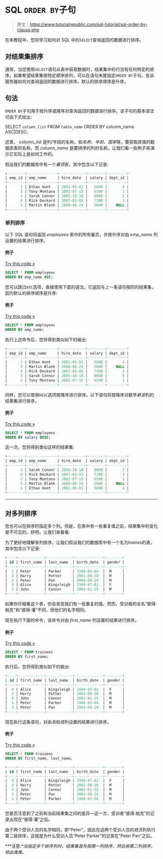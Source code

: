 # SQL `ORDER BY`子句

> 原文：<https://www.tutorialrepublic.com/sql-tutorial/sql-order-by-clause.php>

在本教程中，您将学习如何对 SQL 中的`SELECT`查询返回的数据进行排序。

## 对结果集排序

通常，当您使用`SELECT`语句从表中获取数据时，结果集中的行没有任何特定的顺序。如果希望结果集按特定顺序排列，可以在语句末尾指定`ORDER BY`子句，告诉服务器如何对查询返回的数据进行排序。默认的排序顺序是升序。

## 句法

`ORDER BY`子句用于按升序或降序对查询返回的数据进行排序。该子句的基本语法可由下式给出:

SELECT *`column_list`* FROM *`table_name`* ORDER BY column_name ASC|DESC;

这里， *column_list* 是列/字段的名称，如*名称*、*年龄*、*国家*等。要获取其值的数据库表的名称，而 *column_name* 是要排序的列的名称。让我们看一些例子来演示它实际上是如何工作的。

假设我们的数据库中有一个*雇员*表，其中包含以下记录:

```sql
+--------+--------------+------------+--------+---------+
| emp_id | emp_name     | hire_date  | salary | dept_id |
+--------+--------------+------------+--------+---------+
|      1 | Ethan Hunt   | 2001-05-01 |   5000 |       4 |
|      2 | Tony Montana | 2002-07-15 |   6500 |       1 |
|      3 | Sarah Connor | 2005-10-18 |   8000 |       5 |
|      4 | Rick Deckard | 2007-01-03 |   7200 |       3 |
|      5 | Martin Blank | 2008-06-24 |   5600 |    NULL |
+--------+--------------+------------+--------+---------+

```

### 单列排序

以下 SQL 语句将返回 *employees* 表中的所有雇员，并按升序对由 *emp_name* 列设置的结果进行排序。

#### 例子

[Try this code »](../codelab.php?topic=sql&file=sort-results-in-ascending-order "Try this code using online Editor")

```sql
SELECT * FROM employees 
ORDER BY emp_name ASC;
```

您可以跳过`ASC`选项，直接使用下面的语法。它返回与上一条语句相同的结果集，因为默认的排序顺序是升序:

#### 例子

[Try this code »](../codelab.php?topic=sql&file=default-sort-order "Try this code using online Editor")

```sql
SELECT * FROM employees 
ORDER BY emp_name;
```

执行上述命令后，您将得到类似如下的输出:

```sql
+--------+--------------+------------+--------+---------+
| emp_id | emp_name     | hire_date  | salary | dept_id |
+--------+--------------+------------+--------+---------+
|      1 | Ethan Hunt   | 2001-05-01 |   5000 |       4 |
|      5 | Martin Blank | 2008-06-24 |   5600 |    NULL |
|      4 | Rick Deckard | 2007-01-03 |   7200 |       3 |
|      3 | Sarah Connor | 2005-10-18 |   8000 |       5 |
|      2 | Tony Montana | 2002-07-15 |   6500 |       1 |
+--------+--------------+------------+--------+---------+

```

同样，您可以使用`DESC`选项按降序进行排序。以下语句将按降序对数字*薪金*列的结果集进行排序。

#### 例子

[Try this code »](../codelab.php?topic=sql&file=sort-results-in-descending-order "Try this code using online Editor")

```sql
SELECT * FROM employees 
ORDER BY salary DESC;
```

这一次，您将得到类似这样的结果集:

```sql
+--------+--------------+------------+--------+---------+
| emp_id | emp_name     | hire_date  | salary | dept_id |
+--------+--------------+------------+--------+---------+
|      3 | Sarah Connor | 2005-10-18 |   8000 |       5 |
|      4 | Rick Deckard | 2007-01-03 |   7200 |       3 |
|      2 | Tony Montana | 2002-07-15 |   6500 |       1 |
|      5 | Martin Blank | 2008-06-24 |   5600 |    NULL |
|      1 | Ethan Hunt   | 2001-05-01 |   5000 |       4 |
+--------+--------------+------------+--------+---------+

```

* * *

## 对多列排序

您也可以在排序时指定多个列。但是，在表中有一些重复值之前，结果集中的变化是不可见的。好吧，让我们来看看:

为了更好地理解多列排序，让我们假设我们的数据库中有一个名为*traines*的表，其中包含以下记录:

```sql
+----+------------+------------+-------------+--------+
| id | first_name | last_name  | birth_date  | gender |
+----+------------+------------+-------------+--------+
|  1 | Peter      | Parker     | 1998-03-04  |  M     |
|  2 | Harry      | Potter     | 2001-08-30  |  M     |
|  3 | Peter      | Pan        | 2004-09-19  |  M     |
|  4 | Alice      | Kingsleigh | 1999-07-02  |  F     |
|  5 | John       | Connor     | 2002-01-15  |  M     |
+----+------------+------------+-------------+--------+

```

如果你仔细看这个表，你会发现我们有一些重复的值。然而，受训者的全名“彼得·帕克”和“彼得·潘”不同，但他们的名字相同。

现在执行下面的命令，该命令对由 *first_name* 列设置的结果进行排序。

#### 例子

[Try this code »](../codelab.php?topic=sql&file=sort-on-a-single-column "Try this code using online Editor")

```sql
SELECT * FROM trainees 
ORDER BY first_name;
```

执行后，您将得到类似如下的输出:

```sql
+----+------------+------------+-------------+--------+
| id | first_name | last_name  | birth_date  | gender |
+----+------------+------------+-------------+--------+
|  4 | Alice      | Kingsleigh | 1999-07-02  |  F     |
|  2 | Harry      | Potter     | 2001-08-30  |  M     |
|  5 | John       | Connor     | 2002-01-15  |  M     |
|  1 | Peter      | Parker     | 1998-03-04  |  M     |
|  3 | Peter      | Pan        | 2004-09-19  |  M     |
+----+------------+------------+-------------+--------+

```

现在执行这条语句，对由*名*和*姓*列设置的结果进行排序。

#### 例子

[Try this code »](../codelab.php?topic=sql&file=sort-on-more-than-one-column "Try this code using online Editor")

```sql
SELECT * FROM trainees 
ORDER BY first_name, last_name;
```

```sql
+----+------------+------------+-------------+--------+
| id | first_name | last_name  | birth_date  | gender |
+----+------------+------------+-------------+--------+
|  4 | Alice      | Kingsleigh | 1999-07-02  |  F     |
|  2 | Harry      | Potter     | 2001-08-30  |  M     |
|  5 | John       | Connor     | 2002-01-15  |  M     |
|  3 | Peter      | Pan        | 2004-09-19  |  M     |
|  1 | Peter      | Parker     | 1998-03-04  |  M     |
+----+------------+------------+-------------+--------+

```

您是否注意到了之前和当前结果集之间的差异—这一次，受训者“彼得·帕克”的记录出现在“彼得·潘”之后。

由于两个受训人员的名字相同，即“Peter”，因此在这两个受训人员的*姓氏*列执行第二级排序，这就是为什么受训人员“Peter Parker”的记录在“Peter Pan”之后。

 ***注意:**当指定多个排序列时，结果集首先按第一列排序，然后按第二列排序，依此类推。*